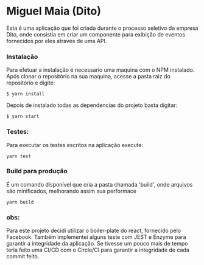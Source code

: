 # Miguel Maia (Dito)

Esta é uma aplicação que foi criada durante o processo seletivo da empresa Dito, onde consistia em criar um componente para exibição de eventos fornecidos por eles através de uma API.

### Instalação

Para efetuar a instalação é necessario uma maquina com o NPM instalado. Após clonar o repositório na sua maquina, acesse a pasta raiz do repositório e digite:

```
$ yarn install
```
Depois de instalado todas as dependencias do projeto basta digitar: 
```
$ yarn start
```
### Testes:
Para executar os testes escritos na aplicação execute:
```
yarn test
```
### Build para produção
É um comando disponível que cria a pasta chamada 'build', onde arquivos são minificados, melhorando assim sua performace

```
yarn build
```

### obs:
Para este projeto decidi utilizar o boiler-plate do react, fornecido pelo Facebook. Também implementei alguns teste com JEST e Enzyme para garantir a integridade da aplicação. Se tivesse um pouco mais de tempo teria feito uma CI/CD com o Circle/CI para garantir a integridade de cada commit feito.


